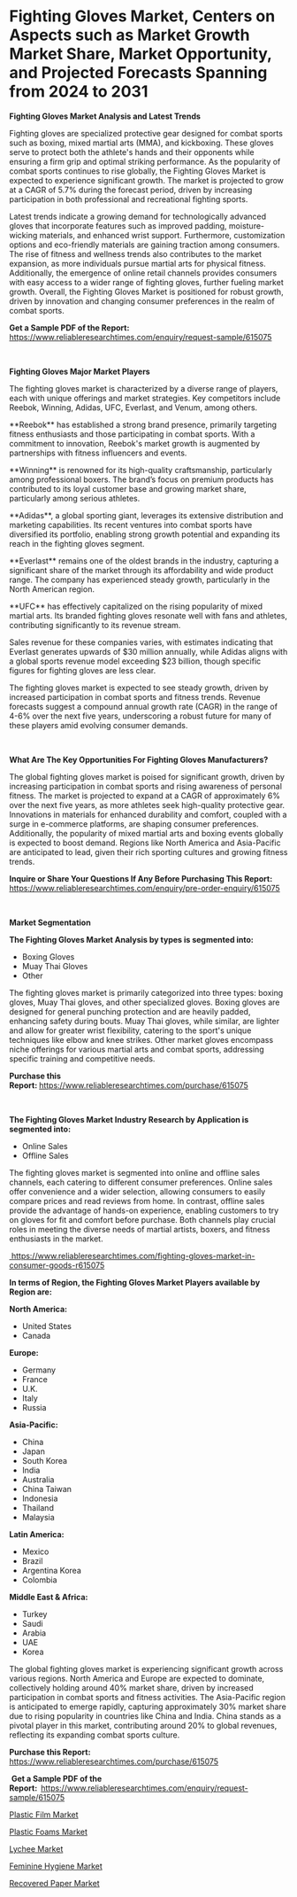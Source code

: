 <p><h1>Fighting Gloves Market, Centers on Aspects such as Market Growth Market Share, Market Opportunity, and Projected Forecasts Spanning from 2024 to 2031</h1></p><p><strong>Fighting Gloves Market Analysis and Latest Trends</strong></p>
<p><p>Fighting gloves are specialized protective gear designed for combat sports such as boxing, mixed martial arts (MMA), and kickboxing. These gloves serve to protect both the athlete's hands and their opponents while ensuring a firm grip and optimal striking performance. As the popularity of combat sports continues to rise globally, the Fighting Gloves Market is expected to experience significant growth. The market is projected to grow at a CAGR of 5.7% during the forecast period, driven by increasing participation in both professional and recreational fighting sports.</p><p>Latest trends indicate a growing demand for technologically advanced gloves that incorporate features such as improved padding, moisture-wicking materials, and enhanced wrist support. Furthermore, customization options and eco-friendly materials are gaining traction among consumers. The rise of fitness and wellness trends also contributes to the market expansion, as more individuals pursue martial arts for physical fitness. Additionally, the emergence of online retail channels provides consumers with easy access to a wider range of fighting gloves, further fueling market growth. Overall, the Fighting Gloves Market is positioned for robust growth, driven by innovation and changing consumer preferences in the realm of combat sports.</p></p>
<p><strong>Get a Sample PDF of the Report:&nbsp;</strong> <a href="https://www.reliableresearchtimes.com/enquiry/request-sample/615075?utm_campaign=1420&utm_medium=2&utm_source=Github&utm_content=ia&utm_term=11122024&utm_id=fighting-gloves">https://www.reliableresearchtimes.com/enquiry/request-sample/615075</a></p>
<p>&nbsp;</p>
<p><strong>Fighting Gloves Major Market Players</strong></p>
<p><p>The fighting gloves market is characterized by a diverse range of players, each with unique offerings and market strategies. Key competitors include Reebok, Winning, Adidas, UFC, Everlast, and Venum, among others.</p><p>**Reebok** has established a strong brand presence, primarily targeting fitness enthusiasts and those participating in combat sports. With a commitment to innovation, Reebok's market growth is augmented by partnerships with fitness influencers and events. </p><p>**Winning** is renowned for its high-quality craftsmanship, particularly among professional boxers. The brand’s focus on premium products has contributed to its loyal customer base and growing market share, particularly among serious athletes. </p><p>**Adidas**, a global sporting giant, leverages its extensive distribution and marketing capabilities. Its recent ventures into combat sports have diversified its portfolio, enabling strong growth potential and expanding its reach in the fighting gloves segment.</p><p>**Everlast** remains one of the oldest brands in the industry, capturing a significant share of the market through its affordability and wide product range. The company has experienced steady growth, particularly in the North American region.</p><p>**UFC** has effectively capitalized on the rising popularity of mixed martial arts. Its branded fighting gloves resonate well with fans and athletes, contributing significantly to its revenue stream.</p><p>Sales revenue for these companies varies, with estimates indicating that Everlast generates upwards of $30 million annually, while Adidas aligns with a global sports revenue model exceeding $23 billion, though specific figures for fighting gloves are less clear.</p><p>The fighting gloves market is expected to see steady growth, driven by increased participation in combat sports and fitness trends. Revenue forecasts suggest a compound annual growth rate (CAGR) in the range of 4-6% over the next five years, underscoring a robust future for many of these players amid evolving consumer demands.</p></p>
<p>&nbsp;</p>
<p><strong>What Are The Key Opportunities For Fighting Gloves Manufacturers?</strong></p>
<p><p>The global fighting gloves market is poised for significant growth, driven by increasing participation in combat sports and rising awareness of personal fitness. The market is projected to expand at a CAGR of approximately 6% over the next five years, as more athletes seek high-quality protective gear. Innovations in materials for enhanced durability and comfort, coupled with a surge in e-commerce platforms, are shaping consumer preferences. Additionally, the popularity of mixed martial arts and boxing events globally is expected to boost demand. Regions like North America and Asia-Pacific are anticipated to lead, given their rich sporting cultures and growing fitness trends.</p></p>
<p><strong>Inquire or Share Your Questions If Any Before Purchasing This Report:</strong> <a href="https://www.reliableresearchtimes.com/enquiry/pre-order-enquiry/615075?utm_campaign=1420&utm_medium=2&utm_source=Github&utm_content=ia&utm_term=11122024&utm_id=fighting-gloves">https://www.reliableresearchtimes.com/enquiry/pre-order-enquiry/615075</a></p>
<p>&nbsp;</p>
<p><strong>Market Segmentation</strong></p>
<p><strong>The Fighting Gloves Market Analysis by types is segmented into:</strong></p>
<p><ul><li>Boxing Gloves</li><li>Muay Thai Gloves</li><li>Other</li></ul></p>
<p><p>The fighting gloves market is primarily categorized into three types: boxing gloves, Muay Thai gloves, and other specialized gloves. Boxing gloves are designed for general punching protection and are heavily padded, enhancing safety during bouts. Muay Thai gloves, while similar, are lighter and allow for greater wrist flexibility, catering to the sport's unique techniques like elbow and knee strikes. Other market gloves encompass niche offerings for various martial arts and combat sports, addressing specific training and competitive needs.</p></p>
<p><strong>Purchase this Report:&nbsp;</strong><a href="https://www.reliableresearchtimes.com/purchase/615075?utm_campaign=1420&utm_medium=2&utm_source=Github&utm_content=ia&utm_term=11122024&utm_id=fighting-gloves">https://www.reliableresearchtimes.com/purchase/615075</a></p>
<p>&nbsp;</p>
<p><strong>The Fighting Gloves Market Industry Research by Application is segmented into:</strong></p>
<p><ul><li>Online Sales</li><li>Offline Sales</li></ul></p>
<p><p>The fighting gloves market is segmented into online and offline sales channels, each catering to different consumer preferences. Online sales offer convenience and a wider selection, allowing consumers to easily compare prices and read reviews from home. In contrast, offline sales provide the advantage of hands-on experience, enabling customers to try on gloves for fit and comfort before purchase. Both channels play crucial roles in meeting the diverse needs of martial artists, boxers, and fitness enthusiasts in the market.</p></p>
<p><a href="https://www.reliableresearchtimes.com/fighting-gloves-market-in-consumer-goods-r615075?utm_campaign=1420&utm_medium=2&utm_source=Github&utm_content=ia&utm_term=11122024&utm_id=fighting-gloves">&nbsp;https://www.reliableresearchtimes.com/fighting-gloves-market-in-consumer-goods-r615075</a></p>
<p><strong>In terms of Region, the Fighting Gloves Market Players available by Region are:</strong></p>
<p>
    <p> <strong> North America: </strong>
        <ul>
            <li>United States</li>
            <li>Canada</li>
        </ul>
        </p> 
    <p> <strong> Europe: </strong>
        <ul>
            <li>Germany</li>
            <li>France</li>
            <li>U.K.</li>
            <li>Italy</li>
            <li>Russia</li>
        </ul>
        </p> 
    <p> <strong> Asia-Pacific: </strong>
        <ul>
            <li>China</li>
            <li>Japan</li>
            <li>South Korea</li>
            <li>India</li>
            <li>Australia</li>
            <li>China Taiwan</li>
            <li>Indonesia</li>
            <li>Thailand</li>
            <li>Malaysia</li>
        </ul>
        </p> 
    <p> <strong> Latin America: </strong>
        <ul>
            <li>Mexico</li>
            <li>Brazil</li>
            <li>Argentina Korea</li>
            <li>Colombia</li>
        </ul>
        </p> 
    <p> <strong> Middle East & Africa: </strong>
        <ul>
            <li>Turkey</li>
            <li>Saudi</li>
            <li>Arabia</li>
            <li>UAE</li>
            <li>Korea</li>
        </ul>
    </p>
    </p>
<p><p>The global fighting gloves market is experiencing significant growth across various regions. North America and Europe are expected to dominate, collectively holding around 40% market share, driven by increased participation in combat sports and fitness activities. The Asia-Pacific region is anticipated to emerge rapidly, capturing approximately 30% market share due to rising popularity in countries like China and India. China stands as a pivotal player in this market, contributing around 20% to global revenues, reflecting its expanding combat sports culture.</p></p>
<p><strong>Purchase this Report: </strong><a href="https://www.reliableresearchtimes.com/purchase/615075?utm_campaign=1420&utm_medium=2&utm_source=Github&utm_content=ia&utm_term=11122024&utm_id=fighting-gloves">https://www.reliableresearchtimes.com/purchase/615075</a></p>
<p>&nbsp;<strong>Get a Sample PDF of the Report:&nbsp;&nbsp;</strong><a href="https://www.reliableresearchtimes.com/enquiry/request-sample/615075?utm_campaign=1420&utm_medium=2&utm_source=Github&utm_content=ia&utm_term=11122024&utm_id=fighting-gloves">https://www.reliableresearchtimes.com/enquiry/request-sample/615075</a></p>
<p><strong></strong></p>
<p><p><a href="https://www.linkedin.com/pulse/p-factrackr-ho6he?utm_campaign=1420&utm_medium=2&utm_source=Github&utm_content=ia&utm_term=11122024&utm_id=fighting-gloves">Plastic Film Market</a></p><p><a href="https://www.linkedin.com/pulse/p-factrackr-ho6he?utm_campaign=1420&utm_medium=2&utm_source=Github&utm_content=ia&utm_term=11122024&utm_id=fighting-gloves">Plastic Foams Market</a></p><p><a href="https://www.linkedin.com/pulse/in-depth-lychee-market-review-business-profiles-emerging-trends-jpz8f?utm_campaign=1420&utm_medium=2&utm_source=Github&utm_content=ia&utm_term=11122024&utm_id=fighting-gloves">Lychee Market</a></p><p><a href="https://www.linkedin.com/pulse/global-feminine-hygiene-market-forecast-2024-2031-trends-impact-2pklf?utm_campaign=1420&utm_medium=2&utm_source=Github&utm_content=ia&utm_term=11122024&utm_id=fighting-gloves">Feminine Hygiene Market</a></p><p><a href="https://www.linkedin.com/pulse/p-factrackr-ho6he?utm_campaign=1420&utm_medium=2&utm_source=Github&utm_content=ia&utm_term=11122024&utm_id=fighting-gloves">Recovered Paper Market</a></p></p>